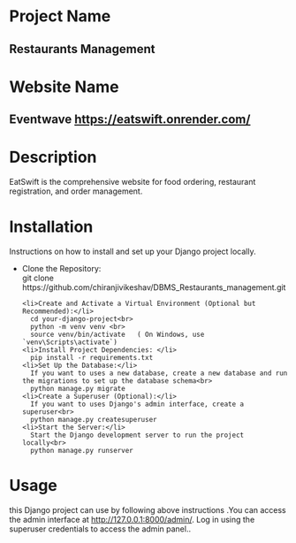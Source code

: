 
# Project Name
## Restaurants Management

# Website Name
## Eventwave  https://eatswift.onrender.com/

# Description
 EatSwift is the comprehensive website for food ordering, restaurant registration, and order management.


# Installation
Instructions on how to install and set up your Django project locally.
  <ul>
    <li>Clone the Repository: </li>
      git clone https://github.com/chiranjivikeshav/DBMS_Restaurants_management.git

    <li>Create and Activate a Virtual Environment (Optional but Recommended):</li>
      cd your-django-project<br>
      python -m venv venv <br>
      source venv/bin/activate   ( On Windows, use `venv\Scripts\activate`)
    <li>Install Project Dependencies: </li>
      pip install -r requirements.txt
    <li>Set Up the Database:</li>
      If you want to uses a new database, create a new database and run the migrations to set up the database schema<br>
      python manage.py migrate
    <li>Create a Superuser (Optional):</li>
      If you want to uses Django's admin interface, create a superuser<br>
      python manage.py createsuperuser
    <li>Start the Server:</li>
      Start the Django development server to run the project locally<br>
      python manage.py runserver
  </ul>

# Usage
this Django project can use by following above instructions .You can access the admin interface at http://127.0.0.1:8000/admin/. Log in using the superuser credentials to access the admin panel..

